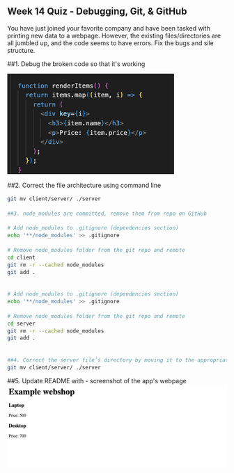## Week 14 Quiz - Debugging, Git, & GitHub

You have just joined your favorite company and have been tasked with printing new data to a webpage. However, the existing files/directories are all jumbled up, and the code seems to have errors. Fix the bugs and sile structure. 

##1. Debug the broken code so that it's working

![App Screenshot](<Screen Shot 2023-10-16 at 9.17.32 AM.png>)

##2. Correct the file architecture using command line
```bash
git mv client/server/ ./server

##3. node_modules are committed, remove them from repo on GitHub

# Add node_modules to .gitignore (dependencies section)
echo '**/node_modules' >> .gitignore

# Remove node_modules folder from the git repo and remote
cd client
git rm -r --cached node_modules
git add .


# Add node_modules to .gitignore (dependencies section)
echo '**/node_modules' >> .gitignore

# Remove node_modules folder from the git repo and remote
cd server
git rm -r --cached node_modules
git add .


##4. Correct the server file’s directory by moving it to the appropriate directory
git mv client/server/ ./server
```
##5. Update README with
    - screenshot of the app's webpage
    ![App Screenshot](<Screen Shot 2023-10-16 at 9.14.21 AM.png>)
   